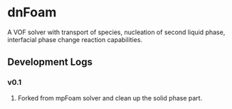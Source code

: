 dnFoam
============================
A VOF solver with transport of species, nucleation of second liquid phase, interfacial phase change reaction capabilities. 

Development Logs
----------------------------
### v0.1
1. Forked from mpFoam solver and clean up the solid phase part.
